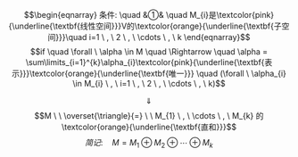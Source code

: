 $$\begin{eqnarray}
条件: \quad
&①& \quad M_{i}是\textcolor{pink}{\underline{\textbf{线性空间}}}V的\textcolor{orange}{\underline{\textbf{子空间}}}\quad i=1 \ , \ 2 \ , \ \cdots \ , \ k 
\end{eqnarray}$$
$$if \quad \forall \ \alpha \in M \quad \Rightarrow \quad \alpha = \sum\limits_{i=1}^{k}\alpha_{i}\textcolor{pink}{\underline{\textbf{表示}}}\textcolor{orange}{\underline{\textbf{唯一}}} \quad (\forall \ \alpha_{i} \in M_{i} \ , \ i=1 \ , \ 2 \ , \ \cdots \ , \ k)$$

$$\quad \Downarrow \quad $$
$$M  \ \  \overset{\triangle}{=} \ \ M_{1} \ , \ \cdots \ , \ M_{k} 的\textcolor{orange}{\underline{\textbf{直和}}}$$
$$简记: \quad M=M_{1} \oplus M_{2} \oplus \cdots \oplus M_{k}$$